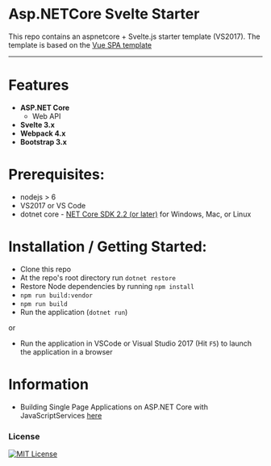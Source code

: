 # Asp.NETCore Svelte Starter

This repo contains an aspnetcore + Svelte.js starter template (VS2017). The template is based
on the [Vue SPA template](https://github.com/aspnet/JavaScriptServices/tree/dev/templates/VueSpa) 
 
---

# Features

- **ASP.NET Core**
  - Web API
- **Svelte 3.x**
- **Webpack 4.x**
- **Bootstrap 3.x**


# Prerequisites:
 * nodejs > 6
 * VS2017 or VS Code
 * dotnet core - [NET Core SDK 2.2 (or later)](https://www.microsoft.com/net/download/core) for Windows, Mac, or Linux

# Installation / Getting Started:
 * Clone this repo
 * At the repo's root directory run `dotnet restore`
 * Restore Node dependencies by running `npm install`
 * `npm run build:vendor` 
 * `npm run build`
 * Run the application (`dotnet run`)
 
 or
 
 * Run the application in VSCode or Visual Studio 2017 (Hit `F5`) to launch the application in a browser

# Information

- Building Single Page Applications on ASP.NET Core with JavaScriptServices [here](https://blogs.msdn.microsoft.com/webdev/2017/02/14/building-single-page-applications-on-asp-net-core-with-javascriptservices/)

### License

[![MIT License](https://img.shields.io/badge/license-MIT-blue.svg?style=flat)](/LICENSE.md)
